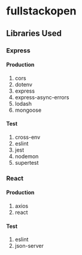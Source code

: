 # fullstackopen
 
## Libraries Used
### Express
#### Production
1. cors
2. dotenv
3. express
4. express-async-errors
5. lodash
5. mongoose
#### Test
1. cross-env
2. eslint
3. jest
4. nodemon
5. supertest

### React
#### Production
1. axios
2. react
#### Test
1. eslint
2. json-server
